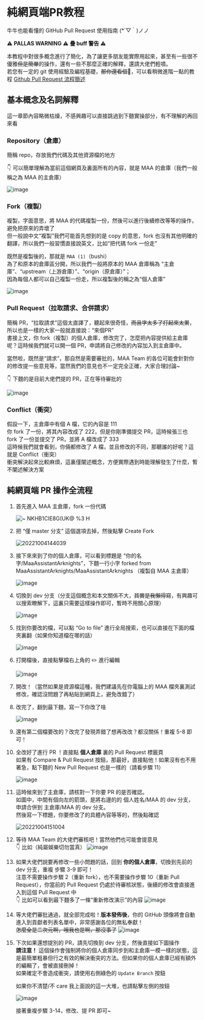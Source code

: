 # 純網頁端PR教程

牛牛也能看懂的 GitHub Pull Request 使用指南 (\*´▽｀)ノノ

⚠️ **PALLAS WARNING** ⚠️ **疊 buff 警告** ⚠️<br>

本教程中對很多概念進行了簡化，為了讓更多朋友能實際用起來，甚至有一些很不優雅~~但是簡單~~的操作，還有一些不那麼正確的解釋，還請大佬們輕噴。<br>
若您有一定的 git 使用經驗及編程基礎，~~那你還看個~~🔨，可以看稍微進階一點的教程 [Github Pull Request 流程簡述](2.2-開發相關.md)

## 基本概念及名詞解釋

這一章節內容略微枯燥，不感興趣可以直接跳過到下麵實操部分，有不理解的再回來看

### Repository（倉庫）

簡稱 repo，存放我們代碼及其他資源檔的地方

👇 可以簡單理解為當前這個網頁及裏面所有的內容，就是 MAA 的倉庫（我們一般稱之為 MAA 的主倉庫）

![image](https://user-images.githubusercontent.com/18511905/193747349-5964bd12-de3c-4ce7-b444-29b0bd104acc.png)

### Fork（複製）

複製，字面意思，將 MAA 的代碼複製一份，然後可以進行後續修改等等的操作，避免把原來的弄壞了<br>
但一般說中文“複製”我們可能首先想到的是 copy 的意思，fork 也沒有其他明確的翻譯，所以我們一般習慣直接說英文，比如“把代碼 fork 一份走”

既然是複製後的，那就是 `MAA (1)`（bushi）<br>
為了和原本的倉庫區分開，所以我們一般將原本的 MAA 倉庫稱為 “主倉庫”、“upstream（上游倉庫）”、“origin（原倉庫）”；<br>
因為每個人都可以自己複製一份走，所以複製後的稱之為“個人倉庫”

![image](https://user-images.githubusercontent.com/18511905/193750507-b8167df5-7a70-48d4-ba69-5dda8327e8ec.png)

### Pull Request（拉取請求、合併請求）

簡稱 PR，“拉取請求”這個太直譯了，聽起來很奇怪，~~而且字太多了打起來太累~~，所以也是一樣的大家一般就直接說：“來個PR”<br>
書接上文，你 fork（複製）的個人倉庫，修改完了，怎麼把內容提供給主倉庫呢？這時候我們就可以開一個 PR，申請將自己修改的內容加入到主倉庫中。

當然啦，既然是“請求”，那自然是需要審批的，MAA Team 的各位可能會針對你的修改提一些意見等，當然我們的意見也不一定完全正確，大家合理討論~

👇 下麵的是目前大佬們提的 PR，正在等待審批的

![image](https://user-images.githubusercontent.com/18511905/193750539-9106d425-2087-4116-a599-61904690718b.png)

### Conflict（衝突）

假設一下，主倉庫中有個 A 檔，它的內容是 111<br>
你 fork 了一份，將其內容改成了 222，但是你剛準備提交 PR，這時候張三也 fork 了一份並提交了 PR，並將 A 檔改成了 333<br>
這時候我們就會看到，你倆都修改了 A 檔，並且修改的不同，那聽誰的好呢？這就是 Conflict（衝突）<br>
衝突解決起來比較麻煩，這裏僅闡述概念，方便實際遇到時能理解發生了什麼，暫不闡述解決方案

## 純網頁端 PR 操作全流程

1. 首先進入 MAA 主倉庫，fork 一份代碼

    ![~ NKHB1CIE8`G(UK@ %3 `H](https://user-images.githubusercontent.com/18511905/193751017-c052c3d4-fe77-433c-af21-eb8138f4b32e.png)

2. 把 “僅 master 分支” 這個選項去掉，然後點擊 Create Fork

    ![20221004144039](https://user-images.githubusercontent.com/18511905/193751300-ba9890fd-0916-4c85-8a46-756e686608b1.png)

3. 接下來來到了你的個人倉庫，可以看到標題是 “你的名字/MaaAssistantArknights”，下麵一行小字 forked from MaaAssistantArknights/MaaAssistantArknights （複製自 MAA 主倉庫）

    ![image](https://user-images.githubusercontent.com/18511905/193751864-0d2d0caf-b5ef-4c91-9331-d9827f23f36b.png)

4. 切換到 dev 分支（分支這個概念和本文關係不大，~~其實是我懶得寫~~，有興趣可以搜索瞭解下，這裏只需要這樣操作即可，暫時不用關心原理）

    ![image](https://user-images.githubusercontent.com/18511905/193752379-90d5b317-b1aa-4563-b8b0-583c78373f9b.png)

5. 找到你要改的檔，可以點 “Go to file” 進行全局搜索，也可以直接在下面的檔夾裏翻（如果你知道檔在哪的話）

    ![image](https://user-images.githubusercontent.com/18511905/193752691-7102a405-dc08-4dce-9617-7f862b0b32b9.png)

6. 打開檔後，直接點擊檔右上角的 ✏️ 進行編輯

    ![image](https://user-images.githubusercontent.com/18511905/193752862-a9cf6019-b363-4c22-b7c7-35f4aca7377f.png)

7. 開改！（當然如果是資源檔這種，我們建議先在你電腦上的 MAA 檔夾裏測試修改，確認沒問題了再粘貼到網頁上，避免改錯了）
8. 改完了，翻到最下麵，寫一下你改了啥

    ![image](https://user-images.githubusercontent.com/18511905/193754154-b21f4176-1418-49c8-87a3-dab088868fdc.png)

9. 還有第二個檔要改的？改完了發現弄錯了想再改改？都沒關係！重複 5-8 即可！
10. 全改好了進行 PR ！直接點 **個人倉庫** 裏的 Pull Request 標籤頁<br>
    如果有 Compare & Pull Request 按鈕，那最好，直接點他！如果沒有也不用著急，點下麵的 New Pull Request 也是一樣的（請看步驟 11）

    ![image](https://user-images.githubusercontent.com/18511905/193755450-59137215-4e0b-4eca-9ec9-8b35b52cd5ff.png)

11. 這時候來到了主倉庫，請核對一下你要 PR 的是否確認。<br>
    如圖中，中間有個向左的箭頭，是將右邊的的 個人姓名/MAA 的 dev 分支，申請合併到 主倉庫/MAA 的 dev 分支。<br>
    然後寫一下標題，你要修改了的具體內容等等的，然後點確認

    ![20221004151004](https://user-images.githubusercontent.com/18511905/193756875-556df699-96b3-411f-815e-47050e283f4d.png)

12. 等待 MAA Team 的大佬們審核吧！當然他們也可能會提意見<br>
  👇 比如（純屬娛樂切勿當真）
    ![image](https://user-images.githubusercontent.com/18511905/193757006-75170e78-4c8d-4cd2-b8eb-ca590ea7aa50.png)

13. 如果大佬們說要再修改一些小問題的話，回到 **你的個人倉庫**，切換到先前的 dev 分支，重複 步驟 3-9 即可！<br>
  注意不需要操作步驟 2（重新 fork），也不需要操作步驟 10（重新 Pull Request），你當前的 Pull Request 仍處於待審核狀態，後續的修改會直接進入到這個 Pull Request 中<br>
  👇 比如可以看到最下麵多了一條“重新修改演示”的內容
    ![image](https://user-images.githubusercontent.com/18511905/193757668-4064273c-576d-4259-bbaa-e9f65ae486c1.png)

14. 等大佬們審批通過，就全部完成啦！**版本發佈後**，你的 GitHub 頭像將會自動進入到貢獻者列表名單中，非常感謝各位的無私奉獻！<br>
    ~~怎麼全是二次元啊，哦我也是啊，那沒事了~~
    ![image](https://user-images.githubusercontent.com/18511905/193758284-7a38f6e5-a2d1-4898-b7d3-27b4f9d0641b.png)

15. 下次如果還想提別的 PR，請先切換到 dev 分支，然後直接如下圖操作<br>
    **請注意！** 這個操作會強制將你的個人倉庫同步到和主倉庫一模一樣的狀態，這是最簡單粗暴但行之有效的解決衝突的方法。但如果你的個人倉庫已經有額外的編輯了，會被直接刪掉！<br>
    如果確定不會造成衝突，請使用右側綠色的 `Update Branch` 按鈕<br>

    如果你不清楚/不 care 我上面說的這一大堆，也請點擊左側的按鈕

    ![image](https://user-images.githubusercontent.com/18511905/194709964-3ea0d5b0-1bfe-4d0e-a1dc-bf4f735af655.png)

    接著重複步驟 3-14，修改、提 PR 即可~
